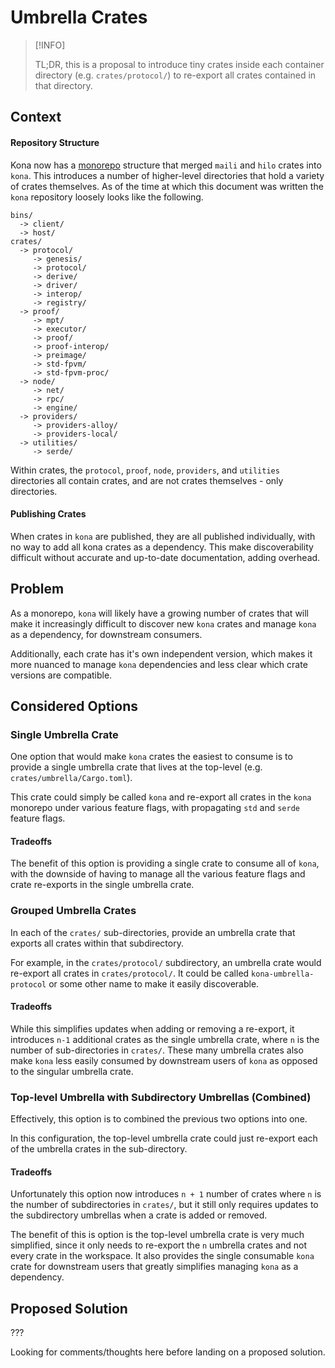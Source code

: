 # Umbrella Crates

> [!INFO]
>
> TL;DR, this is a proposal to introduce tiny crates inside each
> container directory (e.g. `crates/protocol/`) to re-export all
> crates contained in that directory.

## Context

#### Repository Structure

Kona now has a [monorepo](../archives/monorepo.md) structure that merged
`maili` and `hilo` crates into `kona`. This introduces a number of higher-level
directories that hold a variety of crates themselves. As of the time at which
this document was written the `kona` repository loosely looks like the following.

```ignore
bins/
  -> client/
  -> host/
crates/
  -> protocol/
     -> genesis/
     -> protocol/
     -> derive/
     -> driver/
     -> interop/
     -> registry/
  -> proof/
     -> mpt/
     -> executor/
     -> proof/
     -> proof-interop/
     -> preimage/
     -> std-fpvm/
     -> std-fpvm-proc/
  -> node/
     -> net/
     -> rpc/
     -> engine/
  -> providers/
     -> providers-alloy/
     -> providers-local/
  -> utilities/
     -> serde/
```

Within crates, the `protocol`, `proof`, `node`, `providers`, and `utilities`
directories all contain crates, and are not crates themselves - only directories.

#### Publishing Crates

When crates in `kona` are published, they are all published individually, with no
way to add all kona crates as a dependency. This make discoverability difficult
without accurate and up-to-date documentation, adding overhead.

## Problem

As a monorepo, `kona` will likely have a growing number of crates that will make
it increasingly difficult to discover new `kona` crates and manage `kona` as a
dependency, for downstream consumers.

Additionally, each crate has it's own independent version, which makes it more nuanced
to manage `kona` dependencies and less clear which crate versions are compatible.

## Considered Options

### Single Umbrella Crate

One option that would make `kona` crates the easiest to consume is to provide
a single umbrella crate that lives at the top-level (e.g. `crates/umbrella/Cargo.toml`).

This crate could simply be called `kona` and re-export all crates in the `kona`
monorepo under various feature flags, with propagating `std` and `serde` feature
flags.

#### Tradeoffs

The benefit of this option is providing a single crate to consume all of `kona`,
with the downside of having to manage all the various feature flags and crate
re-exports in the single umbrella crate.

### Grouped Umbrella Crates

In each of the `crates/` sub-directories, provide an umbrella crate that exports
all crates within that subdirectory.

For example, in the `crates/protocol/` subdirectory, an umbrella crate would
re-export all crates in `crates/protocol/`. It could be called
`kona-umbrella-protocol` or some other name to make it easily discoverable.

#### Tradeoffs

While this simplifies updates when adding or removing a re-export, it introduces
`n-1` additional crates as the single umbrella crate, where `n` is the number
of sub-directories in `crates/`. These many umbrella crates also make `kona` less
easily consumed by downstream users of `kona` as opposed to the singular umbrella
crate.

### Top-level Umbrella with Subdirectory Umbrellas (Combined)

Effectively, this option is to combined the previous two options into one.

In this configuration, the top-level umbrella crate could just re-export
each of the umbrella crates in the sub-directory.

#### Tradeoffs

Unfortunately this option now introduces `n + 1` number of crates where `n`
is the number of subdirectories in `crates/`, but it still only requires
updates to the subdirectory umbrellas when a crate is added or removed.

The benefit of this is option is the top-level umbrella crate is very much
simplified, since it only needs to re-export the `n` umbrella crates and not
every crate in the workspace. It also provides the single consumable `kona`
crate for downstream users that greatly simplifies managing `kona` as a
dependency.

## Proposed Solution

???

Looking for comments/thoughts here before landing on a proposed solution.
